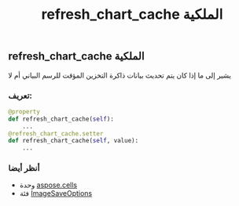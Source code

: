 ﻿---
title: refresh_chart_cache الملكية
second_title: Aspose.Cells for Python via .NET API المراجع
description:
type: docs
weight: 80
url: /ar/python-net/aspose.cells/imagesaveoptions/refresh_chart_cache/
is_root: false
---
##  refresh_chart_cache الملكية

يشير إلى ما إذا كان يتم تحديث بيانات ذاكرة التخزين المؤقت للرسم البياني أم لا
###  تعريف:
```python
@property
def refresh_chart_cache(self):
    ...
@refresh_chart_cache.setter
def refresh_chart_cache(self, value):
    ...
```

###  أنظر أيضا
* وحدة [aspose.cells](../../)
* فئة [ImageSaveOptions](/cells/ar/python-net/aspose.cells/imagesaveoptions)
